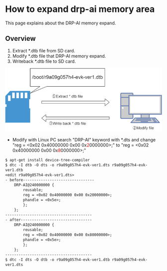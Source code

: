 # How to expand drp-ai memory area
This page explains about the DRP-AI memory expand.

## Overview
1. Extract *.dtb file from SD card.
2. Modify *.dtb file that DRP-AI memory expand.
3. Writeback *.dtb file to SD card.


<center>  <img src=./img/expand_img.png></center>  

+ Modify with Linux PC
 search "DRP-AI" keyword with *.dts and change "reg = <0x02 0x40000000 0x00 0x<span style="color: red; ">2</span>0000000>;" to "reg = <0x02 0x40000000 0x00 0x<span style="color: red; ">8</span>0000000>;"
```
$ apt-get install device-tree-compiler
$ dtc -I dtb -O dts -o r9a09g057h4-evk-ver1.dts r9a09g057h4-evk-ver1.dtb
<edit r9a09g057h4-evk-ver1.dts>
- before--------------------------------
    DRP-AI@240000000 {
        reusable;
        reg = <0x02 0x40000000 0x00 0x20000000>; 
        phandle = <0x5e>;
        };
    };
---------------------------------------
- after--------------------------------
    DRP-AI@240000000 {
        reusable;
        reg = <0x02 0x40000000 0x00 0x80000000>; 
        phandle = <0x5e>;
        };
    };
---------------------------------------
$ dtc -I dts -O dtb -o r9a09g057h4-evk-ver1.dtb r9a09g057h4-evk-ver1.dts
```
